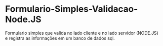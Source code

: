 Formulario-Simples-Validacao-Node.JS
====================================

Formulario simples que valida no lado cliente e no lado servidor (NODE.JS) e registra as informações em um banco de dados
sql.
